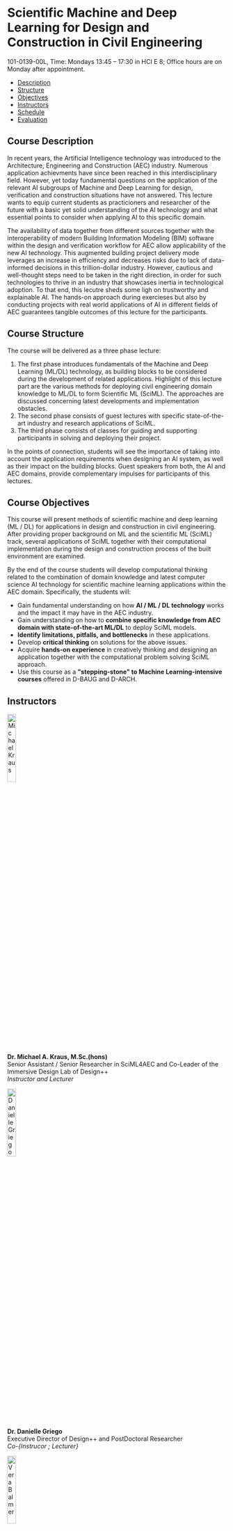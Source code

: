 # Scientific Machine and Deep Learning for Design and Construction in Civil Engineering
101-0139-00L, Time: Mondays 13:45 – 17:30 in HCI E 8;    Office hours are on Monday after appointment.   
*   [Description](#description)
*   [Structure](#structure)
*   [Objectives](#objectives)
*   [Instructors](#instructors)
*   [Schedule](#schedule)
*   [Evaluation](#evaluation)

## <a name="description"></a>Course Description
In recent years, the Artificial Intelligence technology was introduced to the Architecture, Engineering and Construction (AEC) industry. Numerous application achievments have since been reached in this interdisciplinary field. However, yet today fundamental questions on the application of the relevant AI subgroups of Machine and Deep Learning for design, verification and construction situations have not answered. This lecture wants to equip current students as practicioners and researcher of the future with a basic yet solid understanding of the AI technology and what essential points to consider when applying AI to this specific domain.

The availability of data together from different sources together with the interoperability of modern Building Information Modeling (BIM) software within the design and verification workflow for AEC allow applicability of the new AI technology. This augmented building project delivery mode leverages an increase in efficiency and decreases risks due to lack of data-informed decisions in this trillion-dollar industry. However, cautious and well-thought steps need to be taken in the right direction, in order for such technologies to thrive in an industry that showcases inertia in technological adoption. To that end, this lecutre sheds some ligh on trustworthy and explainable AI. The hands-on approach during exercieses but also by conducting projects with real world applications of AI in different fields of AEC guarantees tangible outcomes of this lecture for the participants.

## <a name="structure"></a>Course Structure
The course will be delivered as a three phase lecture:
1.  The first phase introduces fundamentals of the Machine and Deep Learning (ML/DL) technology, as building blocks to be considered during the development of related applications. Highlight of this lecture part are the various methods for deploying civil engineering domain knowledge to ML/DL to form Scientific ML (SciML). The approaches are discussed concerning latest developments and implementation obstacles.
2.  The second phase consists of guest lectures with specific state-of-the-art industry and research applications of SciML.
3.  The third phase consists of classes for guiding and supporting participants in solving and deploying their project.

In the points of connection, students will see the importance of taking into account the application requirements when designing an AI system, as well as their impact on the building blocks. Guest speakers from both, the AI and AEC domains, provide complementary impulses for participants of this lectures.

## <a name="objectives"></a>Course Objectives
This course will present methods of scientific machine and deep learning (ML / DL) for applications in design and construction in civil engineering. After providing proper background on ML and the scientific ML (SciML) track, several applications of SciML together with their computational implementation during the design and construction process of the built environment are examined.

By the end of the course students will develop computational thinking related to the combination of domain knowledge and latest computer science AI technology for scientific machine learning applications within the AEC domain. Specifically, the students will:

*   Gain fundamental understanding on how **AI / ML / DL technology** works and the impact it may have in the AEC industry.
*   Gain understanding on how to **combine specific knowledge from AEC domain with state-of-the-art ML/DL** to deploy SciML models.
*   **Identify limitations, pitfalls, and bottlenecks** in these applications.
*   Develop **critical thinking** on solutions for the above issues.
*   Acquire **hands-on experience** in creatively thinking and designing an application together with the computational problem solving SciML approach.
*   Use this course as a **"stepping-stone" to Machine Learning-intensive courses** offered in D-BAUG and D-ARCH.

## <a name="instructors"></a>Instructors
<img src="https://mkrausai.github.io/img/persons/Michael6_3.jpg" width="20%" alt="Michael Kraus" /><br />
**Dr. Michael A. Kraus, M.Sc.(hons)**<br />
Senior Assistant / Senior Researcher in SciML4AEC and Co-Leader of the Immersive Design Lab of Design++<br />
_Instructor and Lecturer_ <br />

<img src="https://mkrausai.github.io/img/persons/DanielleGriego.jpg" width="20%" alt="Danielle Griego" /><br />
**Dr. Danielle Griego**<br />
Executive Director of Design++ and PostDoctoral Researcher<br />
_Co-{Instrucor ; Lecturer}_<br />

<img src="https://mkrausai.github.io/img/persons/VeraBalmer.jpg" width="20%" alt="Vera Balmer" /><br />
**Vera Balmer, M.Sc.**<br />
PhD student in SciML4AEC <br />
_Exercise Lecturer and Instructor_<br />

## <a name="schedule"></a>Course Schedule
_(Subject to change)_

| DATE         | CLASS TOPIC          | MATERIAL |
|:-------------|:------------------|:------|
| 25.09        | Introductory Class + Project Presentation | [Intro](https://mkrausai.github.io/lectures/2023_SciML/Lectures/SciML_01_Introduction.pdf) [Projects](https://mkrausai.github.io/lectures/2023_SciML/Projects/20230922_Projects_Description.pdf) |
| 25.09        | Fundamentals of SciML - Part 1: Data and Maths/Statistics | [slides](https://mkrausai.github.io/lectures/2023_SciML/Lectures/SciML_02_Fundamentals_Statistik.pdf) |
| 25.09        | Fundamentals of SciML - Part 2: ML Systems | [slides](https://mkrausai.github.io/lectures/2023_SciML/Lectures/SciML_03_MLSystems.pdf) |
| _25.09_      | _Exercise 1: Introduction to Python, Pandas etc._ | [slides/notebook](https://mkrausai.github.io/lectures/2023_SciML/Exercises/SciML_Ex_1.rar) |
| 02.10        | Data Processing and Visualisation 1 | [slides](https://mkrausai.github.io/lectures/2023_SciML/Lectures/SciML_04_DataProcessing_Visualization_2023.pdf) | 
| _02.10_      | _Exercise 2: Data Processing and Visualisation_ | [slides/notebook](https://mkrausai.github.io/lectures/2023_SciML/Exercises/Exercise_2.zip) |
| _02.10_      | _Students declare their projects_ | [Project Description](https://mkrausai.github.io/lectures/2023_SciML/Projects/00_Templates/2023_09_22_SemesterProjectDescription.pdf) [Instruction](https://mkrausai.github.io/lectures/2023_SciML/Projects/00_Templates/2023_09_22_Project_pitch.pdf) [Template](https://mkrausai.github.io/lectures/2023_SciML/Projects/00_Templates/SciML2023_Report_Template.doc) |
| 09.10        | Supervised Learning: Overview and Supervised (Classification, Regression) | [slides](https://mkrausai.github.io/lectures/2023_SciML/Lectures/SciML_04_Supervised_ML.pdf) |
| 09.10        | Unsupervised Learning | [slides](https://mkrausai.github.io/lectures/2023_SciML/Lectures/SciML_04_Unsupervised_ML.pdf) |
| _09.10_      | _Exercise 3: ML Workflow and Supervised ML_ |[slides/notebook](https://mkrausai.github.io/lectures/2023_SciML/Exercises/SciML_Ex_3.zip) |
| _09.10_      | _Exercise 4: Unsupervised ML and Feature Engineering_ | [slides/notebook](https://mkrausai.github.io/lectures/2023_SciML/Exercises/SciML_Ex_4.zip)) |
| 16.10        | Deep Learning 1 | [slides]()|
| _16.10_      | _Exercise 5: Deep Learning_ | [slides/notebook]() |
| 23.10        | Deep Learning 2 | [slides]()|
| _23.10_      | _Exercise 6: Deep Learning_ | [slides/notebook]() |
| 23.10        | 1st Project Consultation (in person, at ETH Hönngerberg) |
| 30.10        | Data Processing and Visualisation 2 | [slides]()| 
| _30.10_      | _Exercise 7: Data Processing and Visualisation_ | [slides/notebook]() |
| 06.11        | 2nd Project Consultation (in person, at ETH Hönngerberg) | |
| 13.11        | Guest Talk 1, SciML 4 AEC @ETHZ by Doctoral Students / Postdocs | |
| 13.11        | Scientific Machine and Deep Learning | [slides]() |
| _13.11_      | _Exercise 8: SciML_ | [slides/notebook]() |
| 20.11        | Guest Talk 2, tbd | [invitation]() |
| 27.11        | 3rd Project Consultation (in person, at ETH Hönngerberg)| |
| 04.12        | Guest Talk 3, tbd | |
| 11.12        | Project Work | |
| 18.12        | Final Project Presentation and Exam (in person and online, at ETH Hönngerberg) | |
| 23.12        | Hand-in of Final Project Report (online / email)| |

## <a name="evaluation"></a>Course Evaluation
*   **Oral Examination: 50% of grade**. Students will be examined on the covered material at the end of the semester right after their project presentation.
*   **Course Project: 50% of grade**. The course has a final project (in lieu of a final written exam) which will be performed in groups of up to 2 students. The project deliverables are an in-class presentation at the final day and a report in form of a scientific paper. Both, slides and report, are to be submitted as part of the final examination. Preparation for it will start early on in the semester and we will guide you through the milestones: (1st milestone) Submit the title of your project, a short description, and the names of the members in your team. Note that title and description could change as you explore the project; (2nd milestone) show progress of your work during project consultant hours (e.g. PowerPoint slides, intermediate reports); (3rd and final milestone) Present your project in class and submit a final report.
